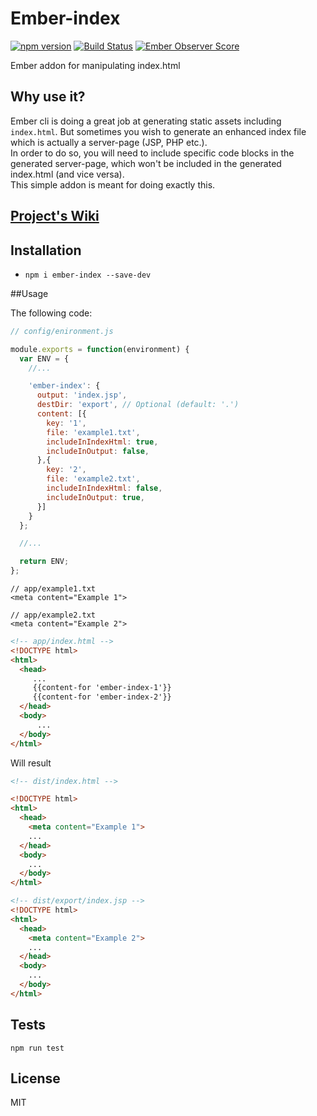 # Ember-index 

[![npm version](https://badge.fury.io/js/ember-index.svg)](http://badge.fury.io/js/ember-index)
[![Build Status](https://travis-ci.org/ramybenaroya/ember-index.svg?branch=master)](https://travis-ci.org/ramybenaroya/ember-index) 
[![Ember Observer Score](http://emberobserver.com/badges/ember-index.svg)](http://emberobserver.com/addons/ember-index) 

Ember addon for manipulating index.html

## Why use it?
Ember cli is doing a great job at generating static assets including `index.html`.
But sometimes you wish to generate an enhanced index file which is actually a server-page (JSP, PHP etc.).  
In order to do so, you will need to include specific code blocks in the generated server-page, which won't  be included in the generated index.html (and vice versa).  
This simple addon is meant for doing exactly this.

## [Project's Wiki](https://github.com/ramybenaroya/ember-index/wiki)

## Installation

* `npm i ember-index --save-dev`


##Usage

The following code:
```javascript
// config/enironment.js

module.exports = function(environment) {
  var ENV = {
    //...

    'ember-index': {
      output: 'index.jsp',
      destDir: 'export', // Optional (default: '.')
      content: [{
        key: '1',
        file: 'example1.txt',
        includeInIndexHtml: true,
        includeInOutput: false,
      },{
        key: '2',
        file: 'example2.txt',
        includeInIndexHtml: false,
        includeInOutput: true,
      }]
    }
  };

  //...

  return ENV;
};
```
```
// app/example1.txt
<meta content="Example 1">
```
```
// app/example2.txt
<meta content="Example 2">
```
```html
<!-- app/index.html -->
<!DOCTYPE html>
<html>
  <head>
     ...
     {{content-for 'ember-index-1'}}
     {{content-for 'ember-index-2'}}
  </head>
  <body>
      ...
  </body>
</html>
```
Will result
```html
<!-- dist/index.html -->

<!DOCTYPE html>
<html>
  <head>
    <meta content="Example 1">
    ...
  </head>
  <body>
    ...
  </body>
</html>
```
```html
<!-- dist/export/index.jsp -->
<!DOCTYPE html>
<html>
  <head>
    <meta content="Example 2">
    ...
  </head>
  <body>
    ...
  </body>
</html>
```

## Tests
`npm run test`

## License
MIT
